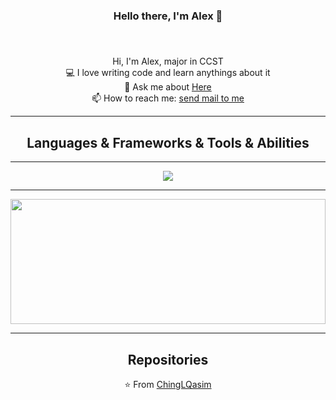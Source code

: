 <h3 align="center">Hello there, I'm Alex 👋</h3>
<h5 align="center">
</h5>
<br>
<p align="center">
  Hi, I'm Alex, major in CCST
<br>
  💻 I love writing code and learn anythings about it
<br>
  💬 Ask me about <a href="https://github.com/ChingLQasim/ChingLQasim/issues" title="Issues">Here</a>
  <br>
  📫 How to reach me: <a href="mailto: alexneo666@163.com">send mail to me</a>
</p>

<hr>

<h2 align="center">Languages & Frameworks & Tools & Abilities</h2>

<hr>
<center>
<img src = "https://github-readme-stats.vercel.app/api/top-langs/?username=ChingLQasim">
</center>
<hr>

<a href="https://github.com/anuraghazra/github-readme-stats" title="Go to Source"><img width="100%" height="200" src="https://github-readme-stats.vercel.app/api?username=ChingLQasim&show_icons=true&theme=gotham"></a>

<hr>

<h2 align="center">Repositories</h2>

<p align = "center">
    ⭐️ From <a href="https://github.com/ChingLQasim/">ChingLQasim</a>
</p>